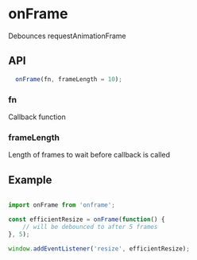# onFrame

Debounces requestAnimationFrame

## API

```js
  onFrame(fn, frameLength = 10);
```

### fn
Callback function

### frameLength
Length of frames to wait before callback is called

## Example

```js

import onFrame from 'onframe';

const efficientResize = onFrame(function() {
	// will be debounced to after 5 frames
}, 5);

window.addEventListener('resize', efficientResize);

```
